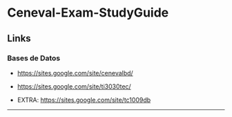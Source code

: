 # Ceneval-Exam-StudyGuide

## Links

### Bases de Datos

- https://sites.google.com/site/cenevalbd/

- https://sites.google.com/site/ti3030tec/

- EXTRA: https://sites.google.com/site/tc1009db

---

